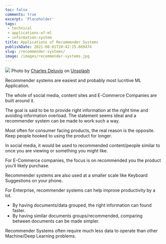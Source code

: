 ```yaml
---
toc: false
comments: true
excerpt: 'Placeholder' 
tags:
 - technical
 - applications-of-ml
 - information-system
title: Applications of Recommender Systems
publishDate: 2021-08-01T20:42:15.669474
slug: /recommender-systems/
image: /images/recommender-systems.jpg
---
```

![](/images/recommender-systems.jpg)
Photo by <a href="https://unsplash.com/@charlesdeluvio?utm_source=unsplash&utm_medium=referral&utm_content=creditCopyText">Charles Deluvio</a> on <a href="https://unsplash.com/s/photos/suggestion?utm_source=unsplash&utm_medium=referral&utm_content=creditCopyText">Unsplash</a>

Recommender systems are easiest and probably most lucritive ML Application.

The whole of social media, content sites and E-Commerce Companies are built around it.

The goal is said to be to provide right information at the right time and avoiding information overload. The statement seems ideal and a recommender system can be made to work such a way.

Most often for consumer facing products, the real reason is the opposite. Keep people hooked to using the product for longer.

In social media, it would be used to recommended content/people similar to once you are viewing or something you might like.

For E-Commerce companies, the focus is on recommended you the product you'll likely purchase.

Recommender systems are also used at a smaller scale like Keyboard Suggestions on your phone. 

For Enterprise, recommender systems can help improve productivity by a lot.
- By having documents/data grouped, the right information can found faster.
- By having similar documents groups/recommended, comparing between documents can be made simpler.

Recommender Systems often require much less data to operate than other Machine/Deep Learning problems.